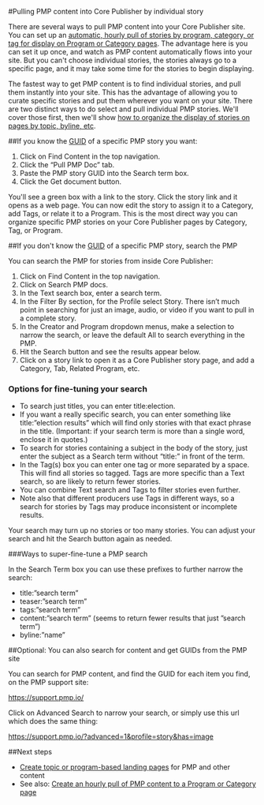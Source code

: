 #Pulling PMP content into Core Publisher by individual story

There are several ways to pull PMP content into your Core Publisher site. You can set up an [automatic, hourly pull of stories by program, category, or tag for display on Program or Category pages](/hourly-pull-to-a-page.md). The advantage here is you can set it up once, and watch as PMP content automatically flows into your site. But you can't choose individual stories, the stories always go to a specific page, and it may take some time for the stories to begin displaying.

The fastest way to get PMP content is to find individual stories, and pull them instantly into your site. This has the advantage of allowing you to curate specific stories and put them wherever you want on your site. There are two distinct ways to do select and pull individual PMP stories. We'll cover those first, then we'll show [how to organize the display of stories on pages by topic, byline, etc](create-landing-pages.md).

##If you know the [GUID](what-is-a-pmp-guid.md) of a specific PMP story you want:

1. Click on Find Content in the top navigation. 
2. Click the “Pull PMP Doc” tab. 
3. Paste the PMP story GUID into the Search term box.
4. Click the Get document button. 

You'll see a green box with a link to the story. Click the story link and it opens as a web page. You can now edit the story to assign it to a Category, add Tags, or relate it to a Program. This is the most direct way you can organize specific PMP stories on your Core Publisher pages by Category, Tag, or Program.

##If you don't know the [GUID](what-is-a-pmp-guid.md) of a specific PMP story, search the PMP

You can search the PMP for stories from inside Core Publisher:

1. Click on Find Content in the top navigation. 
2. Click on Search PMP docs.
3. In the Text search box, enter a search term. 
4. In the Filter By section, for the Profile select Story. There isn’t much point in searching for just an image, audio, or video if you want to pull in a complete story.
5. In the Creator and Program dropdown menus, make a selection to narrow the search, or leave the default All to search everything in the PMP.
6. Hit the Search button and see the results appear below.
7. Click on a story link to open it as a Core Publisher story page, and add a Category, Tab, Related Program, etc.

### Options for fine-tuning your search

* To search just titles, you can enter title:election. 
* If you want a really specific search, you can enter something like title:”election results” which will find only stories with that exact phrase in the title. (Important: if your search term is more than a single word, enclose it in quotes.)
* To search for stories containing a subject in the body of the story, just enter the subject as a Search term without “title:” in front of the term. 
* In the Tag(s) box you can enter one tag or more separated by a space. This will find all stories so tagged. Tags are more specific than a Text search, so are likely to return fewer stories. 
* You can combine Text search and Tags to filter stories even further. 
* Note also that different producers use Tags in different ways, so a search for stories by Tags may produce inconsistent or incomplete results. 

Your search may turn up no stories or too many stories. You can adjust your search and hit the Search button again as needed. 

###Ways to super-fine-tune a PMP search

In the Search Term box you can use these prefixes to further narrow the search:

* title:”search term”
* teaser:”search term”
* tags:”search term”
* content:”search term” (seems to return fewer results that just ”search term”)
* byline:”name”

##Optional: You can also search for content and get GUIDs from the PMP site

You can search for PMP content, and find the GUID for each item you find, on the PMP support site: 

https://support.pmp.io/

Click on Advanced Search to narrow your search, or simply use this url which does the same thing:

https://support.pmp.io/?advanced=1&profile=story&has=image

##Next steps

* [Create topic or program-based landing pages](/create-landing-pages.md) for PMP and other content
* See also: [Create an hourly pull of PMP content to a Program or Category page](/hourly-pull-to-a-page.md)
